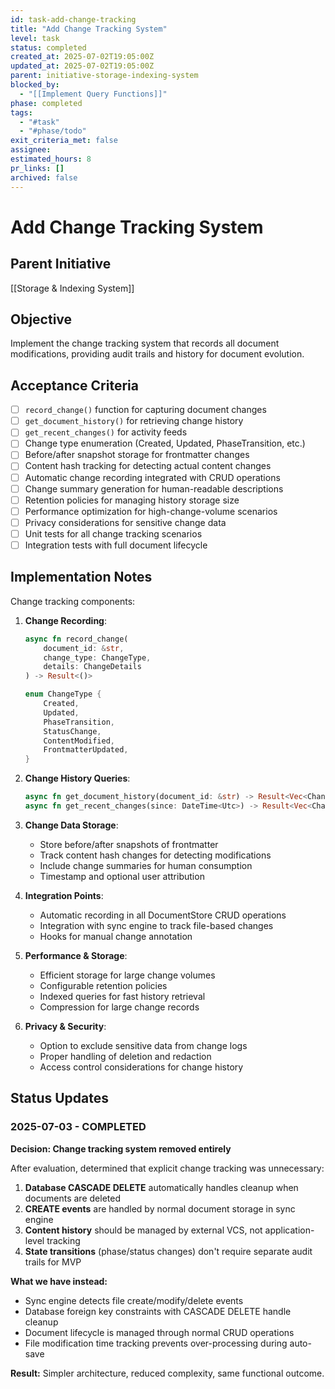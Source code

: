 ```yaml
---
id: task-add-change-tracking
title: "Add Change Tracking System"
level: task
status: completed
created_at: 2025-07-02T19:05:00Z
updated_at: 2025-07-02T19:05:00Z
parent: initiative-storage-indexing-system
blocked_by: 
  - "[[Implement Query Functions]]"
phase: completed
tags:
  - "#task"
  - "#phase/todo"
exit_criteria_met: false
assignee: 
estimated_hours: 8
pr_links: []
archived: false
---
```


# Add Change Tracking System

## Parent Initiative

[[Storage & Indexing System]]

## Objective

Implement the change tracking system that records all document modifications, providing audit trails and history for document evolution.

## Acceptance Criteria

- [ ] `record_change()` function for capturing document changes
- [ ] `get_document_history()` for retrieving change history
- [ ] `get_recent_changes()` for activity feeds
- [ ] Change type enumeration (Created, Updated, PhaseTransition, etc.)
- [ ] Before/after snapshot storage for frontmatter changes
- [ ] Content hash tracking for detecting actual content changes
- [ ] Automatic change recording integrated with CRUD operations
- [ ] Change summary generation for human-readable descriptions
- [ ] Retention policies for managing history storage size
- [ ] Performance optimization for high-change-volume scenarios
- [ ] Privacy considerations for sensitive change data
- [ ] Unit tests for all change tracking scenarios
- [ ] Integration tests with full document lifecycle

## Implementation Notes

Change tracking components:

1. **Change Recording**:
   ```rust
   async fn record_change(
       document_id: &str,
       change_type: ChangeType,
       details: ChangeDetails
   ) -> Result<()>
   
   enum ChangeType {
       Created,
       Updated, 
       PhaseTransition,
       StatusChange,
       ContentModified,
       FrontmatterUpdated,
   }
   ```

2. **Change History Queries**:
   ```rust
   async fn get_document_history(document_id: &str) -> Result<Vec<ChangeRecord>>
   async fn get_recent_changes(since: DateTime<Utc>) -> Result<Vec<ChangeRecord>>
   ```

3. **Change Data Storage**:
   - Store before/after snapshots of frontmatter
   - Track content hash changes for detecting modifications
   - Include change summaries for human consumption
   - Timestamp and optional user attribution

4. **Integration Points**:
   - Automatic recording in all DocumentStore CRUD operations
   - Integration with sync engine to track file-based changes
   - Hooks for manual change annotation

5. **Performance & Storage**:
   - Efficient storage for large change volumes
   - Configurable retention policies
   - Indexed queries for fast history retrieval
   - Compression for large change records

6. **Privacy & Security**:
   - Option to exclude sensitive data from change logs
   - Proper handling of deletion and redaction
   - Access control considerations for change history

## Status Updates

### 2025-07-03 - COMPLETED

**Decision: Change tracking system removed entirely**

After evaluation, determined that explicit change tracking was unnecessary:

1. **Database CASCADE DELETE** automatically handles cleanup when documents are deleted
2. **CREATE events** are handled by normal document storage in sync engine
3. **Content history** should be managed by external VCS, not application-level tracking
4. **State transitions** (phase/status changes) don't require separate audit trails for MVP

**What we have instead:**
- Sync engine detects file create/modify/delete events
- Database foreign key constraints with CASCADE DELETE handle cleanup
- Document lifecycle is managed through normal CRUD operations
- File modification time tracking prevents over-processing during auto-save

**Result:** Simpler architecture, reduced complexity, same functional outcome.